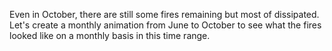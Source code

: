 <p>Even in October, there are still some fires remaining but most of dissipated. Let's create a monthly animation from June to October to see what the fires looked like on a monthly basis in this time range.</p>
